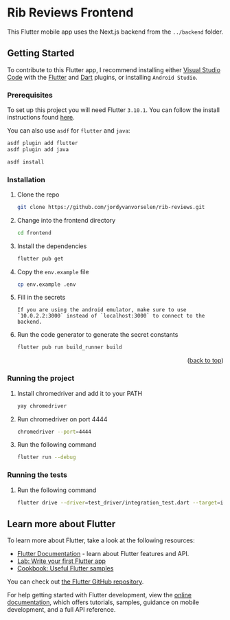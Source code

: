 # Rib Reviews Frontend

This Flutter mobile app uses the Next.js backend from the `../backend` folder.

## Getting Started

To contribute to this Flutter app, I recommend installing either [Visual Studio Code](https://code.visualstudio.com/) with the [Flutter](https://marketplace.visualstudio.com/items?itemName=Dart-Code.flutter) and [Dart](https://marketplace.visualstudio.com/items?itemName=Dart-Code.dart-code) plugins, or installing `Android Studio`.

### Prerequisites

To set up this project you will need Flutter `3.10.1`. You can follow the install instructions found [here](https://docs.flutter.dev/get-started/install).

You can also use `asdf` for `flutter` and `java`:

```sh
asdf plugin add flutter
asdf plugin add java

asdf install
```

### Installation

1. Clone the repo
   ```sh
   git clone https://github.com/jordyvanvorselen/rib-reviews.git
   ```
2. Change into the frontend directory
   ```sh
   cd frontend
   ```
3. Install the dependencies
   ```sh
   flutter pub get
   ```
4. Copy the `env.example` file
   ```sh
   cp env.example .env
   ```
5. Fill in the secrets
   ```
   If you are using the android emulator, make sure to use `10.0.2.2:3000` instead of `localhost:3000` to connect to the backend.
   ```
6. Run the code generator to generate the secret constants
   ```sh
   flutter pub run build_runner build
   ```

<p align="right">(<a href="#readme-top">back to top</a>)</p>

### Running the project

1. Install chromedriver and add it to your PATH
   ```sh
   yay chromedriver
   ```
2. Run chromedriver on port 4444
   ```sh
   chromedriver --port=4444
   ```
2. Run the following command
   ```sh
   flutter run --debug
   ```

### Running the tests

1. Run the following command
   ```sh
   flutter drive --driver=test_driver/integration_test.dart --target=integration_test/main.dart -d chrome
   ```

<!-- ROADMAP -->

## Learn more about Flutter

To learn more about Flutter, take a look at the following resources:

- [Flutter Documentation](https://docs.flutter.dev/) - learn about Flutter features and API.
- [Lab: Write your first Flutter app](https://docs.flutter.dev/get-started/codelab)
- [Cookbook: Useful Flutter samples](https://docs.flutter.dev/cookbook)

You can check out [the Flutter GitHub repository](https://github.com/flutter/flutter).

For help getting started with Flutter development, view the
[online documentation](https://docs.flutter.dev/), which offers tutorials,
samples, guidance on mobile development, and a full API reference.
